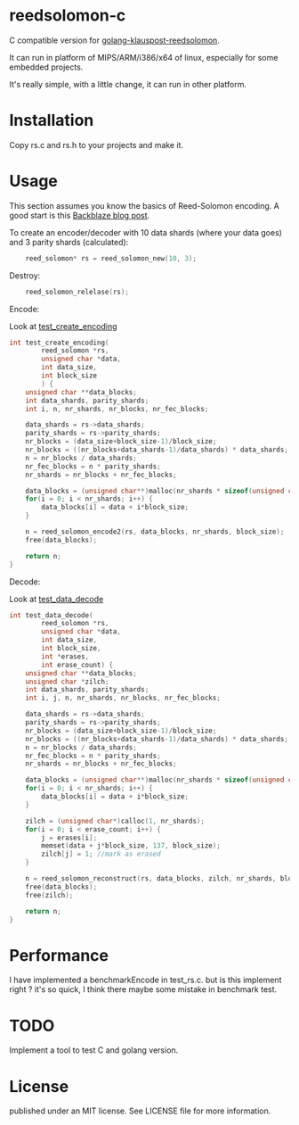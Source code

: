 # reedsolomon-c
C compatible version for [golang-klauspost-reedsolomon](https://github.com/klauspost/reedsolomon).

It can run in platform of MIPS/ARM/i386/x64 of linux, especially for some embedded projects.

It's really simple, with a little change, it can run in other platform.

# Installation
Copy rs.c and rs.h to your projects and make it.

# Usage

This section assumes you know the basics of Reed-Solomon encoding. A good start is this [Backblaze blog post](https://www.backblaze.com/blog/reed-solomon/).

To create an encoder/decoder with 10 data shards (where your data goes) and 3 parity shards (calculated):
```C
    reed_solomon* rs = reed_solomon_new(10, 3);
```

Destroy:
```C
    reed_solomon_relelase(rs);
```

Encode:

Look at [test_create_encoding](https://github.com/jannson/reedsolomon-c/blob/master/test_rs.c#L163)

```C
int test_create_encoding(
        reed_solomon *rs,
        unsigned char *data,
        int data_size,
        int block_size
        ) {
    unsigned char **data_blocks;
    int data_shards, parity_shards;
    int i, n, nr_shards, nr_blocks, nr_fec_blocks;

    data_shards = rs->data_shards;
    parity_shards = rs->parity_shards;
    nr_blocks = (data_size+block_size-1)/block_size;
    nr_blocks = ((nr_blocks+data_shards-1)/data_shards) * data_shards;
    n = nr_blocks / data_shards;
    nr_fec_blocks = n * parity_shards;
    nr_shards = nr_blocks + nr_fec_blocks;

    data_blocks = (unsigned char**)malloc(nr_shards * sizeof(unsigned char*));
    for(i = 0; i < nr_shards; i++) {
        data_blocks[i] = data + i*block_size;
    }

    n = reed_solomon_encode2(rs, data_blocks, nr_shards, block_size);
    free(data_blocks);

    return n;
}
```

Decode:

Look at [test_data_decode](https://github.com/jannson/reedsolomon-c/blob/master/test_rs.c#L192)

```C
int test_data_decode(
        reed_solomon *rs,
        unsigned char *data,
        int data_size,
        int block_size,
        int *erases,
        int erase_count) {
    unsigned char **data_blocks;
    unsigned char *zilch;
    int data_shards, parity_shards;
    int i, j, n, nr_shards, nr_blocks, nr_fec_blocks;

    data_shards = rs->data_shards;
    parity_shards = rs->parity_shards;
    nr_blocks = (data_size+block_size-1)/block_size;
    nr_blocks = ((nr_blocks+data_shards-1)/data_shards) * data_shards;
    n = nr_blocks / data_shards;
    nr_fec_blocks = n * parity_shards;
    nr_shards = nr_blocks + nr_fec_blocks;

    data_blocks = (unsigned char**)malloc(nr_shards * sizeof(unsigned char*));
    for(i = 0; i < nr_shards; i++) {
        data_blocks[i] = data + i*block_size;
    }

    zilch = (unsigned char*)calloc(1, nr_shards);
    for(i = 0; i < erase_count; i++) {
        j = erases[i];
        memset(data + j*block_size, 137, block_size);
        zilch[j] = 1; //mark as erased
    }

    n = reed_solomon_reconstruct(rs, data_blocks, zilch, nr_shards, block_size);
    free(data_blocks);
    free(zilch);

    return n;
}
```

# Performance

I have implemented a benchmarkEncode in test_rs.c. but is this implement right ? it's so quick, I think there maybe some mistake in benchmark test.

# TODO

Implement a tool to test C and golang version.

# License

published under an MIT license. See LICENSE file for more information.

